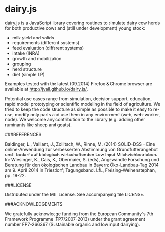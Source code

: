 dairy.js
========

dairy.js is a JavaScript library covering routines to simulate dairy cow herds for both productive cows and 
(still under development) young stock:

  * milk yield and solids
  * requirements (different systems)
  * feed evaluation (different systems)
  * intake (INRA)
  * growth and mobilization
  * grouping
  * herd structure
  * diet (simple LP)
  
Examples tested with the latest (09.2014) Firefox & Chrome browser are available at http://jvail.github.io/dairy.js/.

Potential use cases range from simulation, decision support, education, rapid model prototyping or scientific modeling in the field of agriculture. We tried to keep the code structure as simple as possible to make it easy to re-use, modify only parts and use them in any environment (web, web-worker, node). We welcome any contribution to the library (e.g. adding other ruminants like sheep and goats).

###REFERENCES

Baldinger, L., Vaillant, J., Zollitsch, W., Rinne, M. (2014) SOLID-DSS - Eine online-Anwendung zur verbesserten 
Abstimmung von Grundfutterangebot und -bedarf auf biologisch wirtschaftenden Low Input Milchviehbetrieben.
In: Wiesinger, K., Cais, K., Obermaier, S. (eds), Angewandte Forschung und Beratung für den ökologischen Landbau in 
Bayern: Öko-Landbau-Tag 2014 am 9. April 2014 in Triesdorf; Tagungsband. LfL, Freising-Weihenstephan, pp. 19-22.

###LICENSE

Distributed under the MIT License. See accompanying file LICENSE.

###ACKNOWLEDGEMENTS

We gratefully acknowledge funding from the European Community´s 7th Framework Programme (FP7/2007-2013) under the grant 
agreement number FP7-266367 (Sustainable organic and low input dairying).
